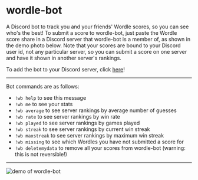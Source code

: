 # wordle-bot
A Discord bot to track you and your friends' Wordle scores, so you can see who's the best! To submit a score to wordle-bot, just paste the Wordle score share in a Discord server that wordle-bot is a member of, as shown in the demo photo below. Note that your scores are bound to your Discord user id, not any particular server, so you can submit a score on one server and have it shown in another server's rankings.

To add the bot to your Discord server, click [here](https://discord.com/api/oauth2/authorize?client_id=933891782373158943&permissions=67584&scope=bot)!

---

Bot commands are as follows:

- `!wb help` to see this message
- `!wb me` to see your stats
- `!wb average` to see server rankings by average number of guesses
- `!wb rate` to see server rankings by win rate
- `!wb played` to see server rankings by games played
- `!wb streak` to see server rankings by current win streak
- `!wb maxstreak` to see server rankings by maximum win streak
- `!wb missing` to see which Wordles you have not submitted a score for
- `!wb deletemydata` to remove all your scores from wordle-bot (warning: this is not reversible!)

---

![demo of wordle-bot](demo.png)
